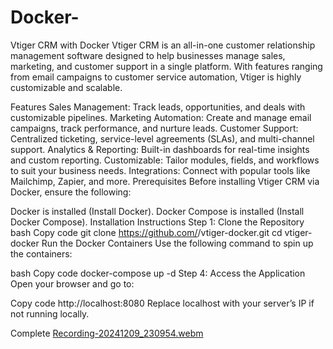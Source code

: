 # Docker-
Vtiger CRM with Docker
Vtiger CRM is an all-in-one customer relationship management software designed to help businesses manage sales, marketing, and customer support in a single platform. With features ranging from email campaigns to customer service automation, Vtiger is highly customizable and scalable.

Features
Sales Management: Track leads, opportunities, and deals with customizable pipelines.
Marketing Automation: Create and manage email campaigns, track performance, and nurture leads.
Customer Support: Centralized ticketing, service-level agreements (SLAs), and multi-channel support.
Analytics & Reporting: Built-in dashboards for real-time insights and custom reporting.
Customizable: Tailor modules, fields, and workflows to suit your business needs.
Integrations: Connect with popular tools like Mailchimp, Zapier, and more.
Prerequisites
Before installing Vtiger CRM via Docker, ensure the following:

Docker is installed (Install Docker).
Docker Compose is installed (Install Docker Compose).
Installation Instructions
Step 1: Clone the Repository
bash
Copy code
git clone https://github.com/<your-repository>/vtiger-docker.git
cd vtiger-docker
Run the Docker Containers
Use the following command to spin up the containers:

bash
Copy code
docker-compose up -d
Step 4: Access the Application
Open your browser and go to:

Copy code
http://localhost:8080
Replace localhost with your server’s IP if not running locally.

Complete
[Recording-20241209_230954.webm](https://github.com/user-attachments/assets/971a577d-0ff5-4ffb-a5f6-4004c27b5acb)
